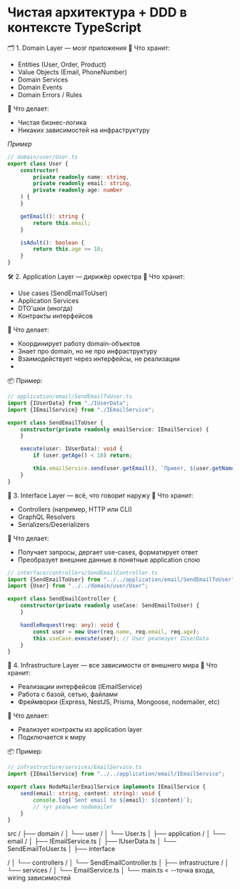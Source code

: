 # Чистая архитектура + DDD в контексте TypeScript

🗂 1. Domain Layer — мозг приложения
📍 Что хранит:

* Entities (User, Order, Product)
* Value Objects (Email, PhoneNumber)
* Domain Services
* Domain Events
* Domain Errors / Rules

📍 Что делает:

* Чистая бизнес-логика
* Никаких зависимостей на инфраструктуру

*Пример*

```typescript
// domain/user/User.ts
export class User {
    constructor(
        private readonly name: string,
        private readonly email: string,
        private readonly age: number
    ) {
    }

    getEmail(): string {
        return this.email;
    }

    isAdult(): boolean {
        return this.age >= 18;
    }
}
```

🛠 2. Application Layer — дирижёр оркестра
📍 Что хранит:

* Use cases (SendEmailToUser)
* Application Services
* DTO'шки (иногда)
* Контракты интерфейсов

📍 Что делает:

* Координирует работу domain-объектов
* Знает про domain, но не про инфраструктуру
* Взаимодействует через интерфейсы, не реализации
*

📦 Пример:

```typescript
// application/email/SendEmailToUser.ts
import {IUserData} from "./IUserData";
import {IEmailService} from "./IEmailService";

export class SendEmailToUser {
    constructor(private readonly emailService: IEmailService) {
    }

    execute(user: IUserData): void {
        if (user.getAge() < 18) return;

        this.emailService.send(user.getEmail(), `Привет, ${user.getName()}!`);
    }
}
```

🌉 3. Interface Layer — всё, что говорит наружу
📍 Что хранит:

* Controllers (например, HTTP или CLI)
* GraphQL Resolvers
* Serializers/Deserializers

📍 Что делает:

* Получает запросы, дергает use-cases, форматирует ответ
* Преобразует внешние данные в понятные application слою

```typescript
// interface/controllers/SendEmailController.ts
import {SendEmailToUser} from "../../application/email/SendEmailToUser";
import {User} from "../../domain/user/User";

export class SendEmailController {
    constructor(private readonly useCase: SendEmailToUser) {
    }

    handleRequest(req: any): void {
        const user = new User(req.name, req.email, req.age);
        this.useCase.execute(user); // User реализует IUserData
    }
}
```

🧱 4. Infrastructure Layer — все зависимости от внешнего мира
📍 Что хранит:

* Реализации интерфейсов (IEmailService)
* Работа с базой, сетью, файлами
* Фреймворки (Express, NestJS, Prisma, Mongoose, nodemailer, etc)

📍 Что делает:

* Реализует контракты из application layer
* Подключается к миру

📦 Пример:

```typescript
// infrastructure/services/EmailService.ts
import {IEmailService} from "../../application/email/IEmailService";

export class NodeMailerEmailService implements IEmailService {
    send(email: string, content: string): void {
        console.log(`Sent email to ${email}: ${content}`);
        // тут реально nodemailer
    }
}
```

src /
├── domain /
│ └── user /
│ └── User.ts
│
├── application /
│ └── email /
│ ├── IEmailService.ts
│ ├── IUserData.ts
│ └── SendEmailToUser.ts
│
├── interface

/
│ └── controllers /
│ └── SendEmailController.ts
│
├── infrastructure /
│ └── services /
│ └── EmailService.ts
│
└── main.ts < --точка
входа, wiring
зависимостей

